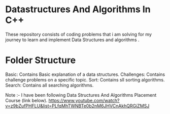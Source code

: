 # Datastructures And Algorithms In C++
These repository consists of coding problems that i am solving for my journey to learn and implement Data Structures and algorithms .

# Folder Structure
Basic: Contains Basic explanation of a data structures.
Challenges: Contains challenge problems on a specific topic.
Sort: Contains sll sorting algorithms.
Search: Contains all searching algorithms.

Note :- I have been following Data Structures And Algorithms Placement Course (link below).
https://www.youtube.com/watch?v=z9bZufPHFLU&list=PLfqMhTWNBTe0b2nM6JHVCnAkhQRGiZMSJ

